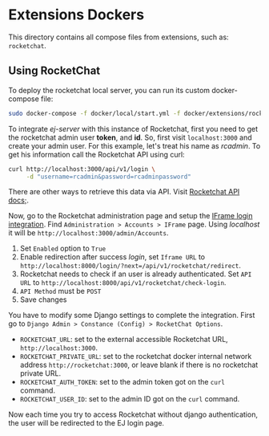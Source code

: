 # Extensions Dockers

This directory contains all compose files from extensions, such as: `rocketchat`.

## Using RocketChat

To deploy the rocketchat local server, you can run its custom docker-compose file:

```bash
sudo docker-compose -f docker/local/start.yml -f docker/extensions/rocketchat.yml
```

To integrate _ej-server_ with this instance of Rocketchat, first you need to get the rocketchat admin user **token**, and **id**. So, first visit `localhost:3000` and create your admin user. For this example, let's treat his name as _rcadmin_. To get his information call the Rocketchat API using curl:

```bash
curl http://localhost:3000/api/v1/login \
     -d "username=rcadmin&password=rcadminpassword"
```

There are other ways to retrieve this data via API. Visit [Rocketchat API docs;](https://rocket.chat/docs/developer-guides/rest-api/authentication/login/).

Now, go to the Rocketchat administration page and setup the [IFrame login integration](https://rocket.chat/docs/developer-guides/iframe-integration/authentication/). Find `Administration > Accounts > IFrame` page. Using _localhost_ it will be `http://localhost:3000/admin/Accounts`.

1. Set `Enabled` option to `True`
2. Enable redirection after success _login_, set `Iframe URL` to `http://localhost:8000/login/?next=/api/v1/rocketchat/redirect`.
3. Rocketchat needs to check if an user is already authenticated. Set `API URL` to `http://localhost:8000/api/v1/rocketchat/check-login`.
4. `API Method` must be `POST`
5. Save changes

You have to modify some Django settings to complete the integration. First go to `Django Admin > Constance (Config) > RocketChat Options`.

* `ROCKETCHAT_URL`: set to the external accessible Rocketchat URL, `http://localhost:3000`.
* `ROCKETCHAT_PRIVATE_URL`: set to the rocketchat docker internal network address `http://rocketchat:3000`, or leave blank if there is no rocketchat private URL.
* `ROCKETCHAT_AUTH_TOKEN`: set to the admin token got on the `curl` command.
* `ROCKETCHAT_USER_ID`: set to the admin ID got on the `curl` command.

Now each time you try to access Rocketchat without django authentication, the user will be redirected to the EJ login page.
